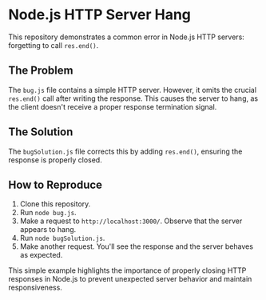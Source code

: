 # Node.js HTTP Server Hang

This repository demonstrates a common error in Node.js HTTP servers: forgetting to call `res.end()`.

## The Problem

The `bug.js` file contains a simple HTTP server.  However, it omits the crucial `res.end()` call after writing the response. This causes the server to hang, as the client doesn't receive a proper response termination signal.

## The Solution

The `bugSolution.js` file corrects this by adding `res.end()`, ensuring the response is properly closed.

## How to Reproduce

1. Clone this repository.
2. Run `node bug.js`.
3. Make a request to `http://localhost:3000/`.  Observe that the server appears to hang.
4. Run `node bugSolution.js`. 
5. Make another request. You'll see the response and the server behaves as expected.

This simple example highlights the importance of properly closing HTTP responses in Node.js to prevent unexpected server behavior and maintain responsiveness.